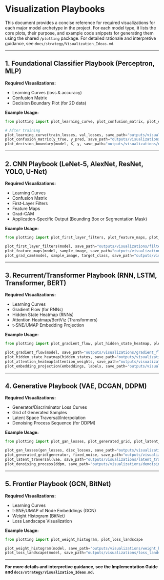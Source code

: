 # Visualization Playbooks

This document provides a concise reference for required visualizations for each major model archetype in the project. For each model type, it lists the core plots, their purpose, and example code snippets for generating them using the shared `/plotting` package. For detailed rationale and interpretive guidance, see `docs/strategy/Visualization_Ideas.md`.

---

## 1. Foundational Classifier Playbook (Perceptron, MLP)

**Required Visualizations:**
- Learning Curves (loss & accuracy)
- Confusion Matrix
- Decision Boundary Plot (for 2D data)

**Example Usage:**
```python
from plotting import plot_learning_curve, plot_confusion_matrix, plot_decision_boundary

# After training
plot_learning_curve(train_losses, val_losses, save_path="outputs/visualizations/learning_curve.png")
plot_confusion_matrix(y_true, y_pred, save_path="outputs/visualizations/confusion_matrix.png")
plot_decision_boundary(model, X, y, save_path="outputs/visualizations/decision_boundary.png")
```

---

## 2. CNN Playbook (LeNet-5, AlexNet, ResNet, YOLO, U-Net)

**Required Visualizations:**
- Learning Curves
- Confusion Matrix
- First-Layer Filters
- Feature Maps
- Grad-CAM
- Application-Specific Output (Bounding Box or Segmentation Mask)

**Example Usage:**
```python
from plotting import plot_first_layer_filters, plot_feature_maps, plot_grad_cam

plot_first_layer_filters(model, save_path="outputs/visualizations/filters.png")
plot_feature_maps(model, sample_image, save_path="outputs/visualizations/feature_maps.png")
plot_grad_cam(model, sample_image, target_class, save_path="outputs/visualizations/grad_cam.png")
```

---

## 3. Recurrent/Transformer Playbook (RNN, LSTM, Transformer, BERT)

**Required Visualizations:**
- Learning Curves
- Gradient Flow (for RNNs)
- Hidden State Heatmap (RNNs)
- Attention Heatmap/BertViz (Transformers)
- t-SNE/UMAP Embedding Projection

**Example Usage:**
```python
from plotting import plot_gradient_flow, plot_hidden_state_heatmap, plot_attention_heatmap, plot_embedding_projection

plot_gradient_flow(model, save_path="outputs/visualizations/gradient_flow.png")
plot_hidden_state_heatmap(hidden_states, save_path="outputs/visualizations/hidden_state_heatmap.png")
plot_attention_heatmap(attention_weights, save_path="outputs/visualizations/attention_heatmap.png")
plot_embedding_projection(embeddings, labels, save_path="outputs/visualizations/embedding_projection.png")
```

---

## 4. Generative Playbook (VAE, DCGAN, DDPM)

**Required Visualizations:**
- Generator/Discriminator Loss Curves
- Grid of Generated Samples
- Latent Space Traversal/Interpolation
- Denoising Process Sequence (for DDPM)

**Example Usage:**
```python
from plotting import plot_gan_losses, plot_generated_grid, plot_latent_traversal, plot_denoising_process

plot_gan_losses(gen_losses, disc_losses, save_path="outputs/visualizations/gan_losses.png")
plot_generated_grid(generator, fixed_noise, save_path="outputs/visualizations/generated_grid.png")
plot_latent_traversal(vae, save_path="outputs/visualizations/latent_traversal.png")
plot_denoising_process(ddpm, save_path="outputs/visualizations/denoising_process.gif")
```

---

## 5. Frontier Playbook (GCN, BitNet)

**Required Visualizations:**
- Learning Curves
- t-SNE/UMAP of Node Embeddings (GCN)
- Weight Histogram (BitNet)
- Loss Landscape Visualization

**Example Usage:**
```python
from plotting import plot_weight_histogram, plot_loss_landscape

plot_weight_histogram(model, save_path="outputs/visualizations/weight_histogram.png")
plot_loss_landscape(model, save_path="outputs/visualizations/loss_landscape.png")
```

---

**For more details and interpretive guidance, see the Implementation Guide and `docs/strategy/Visualization_Ideas.md`.** 
